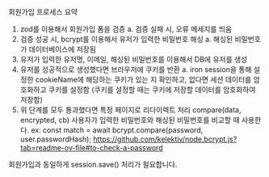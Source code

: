 회원가입 프로세스 요약

1. zod를 이용해서 회원가입 폼을 검증
   a. 검증 실패 시, 오류 메세지를 띄움
2. 검증 성공 시, bcrypt를 이용해서 유저가 입력한 비밀번호 해싱
   a. 해싱된 비밀번호가 데이터베이스에 저장됨
3. 유저가 입력한 유저명, 이메일, 해싱된 비밀번호를 이용해서 DB에 유저를 생성
4. 유저를 성공적으로 생성했다면 브라우저에 쿠키를 반환
   a. iron session을 통해 설정한 cookieName에 해당하는 쿠키가 있는 지 확인하고, 없다면 세션 데이터를 암호화하고 쿠키를 설정함
   (쿠키를 설정할 때는 쿠키에 저장할 데이터를 암호화하여 저장함)
5. 위 단계를 모두 통과했다면 특정 페이지로 리다이렉트 처리
   compare(data, encrypted, cb)
   사용자가 입력한 비밀번호와 해싱된 비밀번호를 비교할 때 사용한다.
   ex: const match = await bcrypt.compare(password, user.passwordHash);
   https://github.com/kelektiv/node.bcrypt.js?tab=readme-ov-file#to-check-a-password

회원가입과 동일하게 session.save() 처리가 필요합니다.
